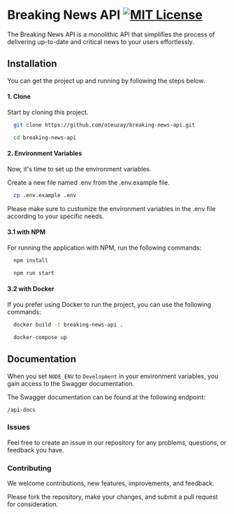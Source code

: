 # Breaking News API [![MIT License](https://img.shields.io/badge/License-MIT-green.svg)](https://github.com/oteuzay/breaking-news-api/blob/main/LICENSE)

The Breaking News API is a monolithic API that simplifies the process of delivering up-to-date and critical news to your users effortlessly.

## Installation

You can get the project up and running by following the steps below.

#### 1. Clone

Start by cloning this project.

```sh
  git clone https://github.com/oteuzay/breaking-news-api.git
```

```sh
  cd breaking-news-api
```

#### 2. Environment Variables

Now, it's time to set up the environment variables.

Create a new file named .env from the .env.example file.

```sh
  cp .env.example .env
```

Please make sure to customize the environment variables in the .env file according to your specific needs.

#### 3.1 with NPM

For running the application with NPM, run the following commands:

```bash
  npm install
```

```bash
  npm run start
```

#### 3.2 with Docker

If you prefer using Docker to run the project, you can use the following commands:

```bash
  docker build -t breaking-news-api .
```

```bash
  docker-compose up
```

## Documentation

When you set `NODE_ENV` to `Development` in your environment variables, you gain access to the Swagger documentation.

The Swagger documentation can be found at the following endpoint:

`/api-docs`

### Issues

Feel free to create an issue in our repository for any problems, questions, or feedback you have.

### Contributing

We welcome contributions, new features, improvements, and feedback.

Please fork the repository, make your changes, and submit a pull request for consideration.
